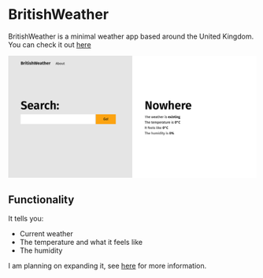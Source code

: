 # BritishWeather
BritishWeather is a minimal weather app based around the United Kingdom. You can check it out [here](https://britishweather.netlify.app)

![Screenshot](/src/img/screenshot.png)

## Functionality
It tells you:
- Current weather
- The temperature and what it feels like
- The humidity

I am planning on expanding it, see [here](https://github.com/IronVeil/weatherSite/projects/2) for more information.
